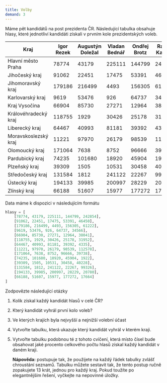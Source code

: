 ```yaml
---
title: Volby
demand: 3
---
```


Máme pět kandidátů na post prezidenta ČR. Následující tabulka obsahuje hlasy, které jednotliví kandidáti získali v prvním kole prezidentských voleb.

| Kraj                 | Igor Rezek | Augustýn Doležal | Vladan Bednář | Ondřej Brotz | Radim Kašpar |
| -------------------- | ---------- | ---------------- | ------------- | ------------ | ------------ |
| Hlavní město Praha   | 78774      | 43179            | 225111        | 144799       | 242854       |
| Jihočeský kraj       | 91062      | 22451            | 17475         | 53391        | 46450        |
| Jihomoravský kraj    | 179186     | 216499           | 4493          | 156305       | 61222        |
| Karlovarský kraj     | 9619       | 53476            | 926           | 64737        | 34566        |
| Kraj Vysočina        | 66904      | 85730            | 27271         | 12964        | 38041        |
| Královéhradecký kraj | 118755     | 1929             | 30426         | 25178        | 31952        |
| Liberecký kraj       | 64467      | 40993            | 81181         | 39392        | 4335         |
| Moravskoslezský kraj | 11221      | 97970            | 26179         | 98539        | 112578       |
| Olomoucký kraj       | 171064     | 7638             | 8752          | 96666        | 39738        |
| Pardubický kraj      | 74235      | 101680           | 18920         | 45904        | 1922         |
| Plzeňský kraj        | 39309      | 1505             | 10531         | 30458        | 40228        |
| Středočeský kraj     | 131584     | 1812             | 241122        | 22267        | 99326        |
| Ústecký kraj         | 194133     | 39985            | 200997        | 28229        | 20780        |
| Zlínský kraj         | 66188      | 51607            | 15977         | 177272       | 17664        |

Data máme k dispozici v následujícím formátu

```py
hlasy = [
    [78774, 43179, 225111, 144799, 242854],
    [91062, 22451, 17475, 53391, 46450],
    [179186, 216499, 4493, 156305, 61222],
    [9619, 53476, 926, 64737, 34566],
    [66904, 85730, 27271, 12964, 38041],
    [118755, 1929, 30426, 25178, 31952],
    [64467, 40993, 81181, 39392, 4335],
    [11221, 97970, 26179, 98539, 112578],
    [171064, 7638, 8752, 96666, 39738],
    [74235, 101680, 18920, 45904, 1922],
    [39309, 1505, 10531, 30458, 40228],
    [131584, 1812, 241122, 22267, 99326],
    [194133, 39985, 200997, 28229, 20780],
    [66188, 51607, 15977, 177272, 17664]
]
```

Zodpovězte následující otázky

1. Kolik získal každý kandidát hlasů v celé ČR?
1. Který kandidát vyhrál první kolo voleb?
1. Ve kterých krajích byla nejvyšší a nejnižší volební účast
1. Vytvořte tabulku, která ukazuje který kandidát vyhrál v kterém kraji.
1. Vytvořte tabulku podobnou té z tohoto cvičení, která místo čísel bude obsahovat jaké procento celkového počtu hlasů získal každý kandidát v daném kraji.

   **Nápověda:** postupuje tak, že použijete na každý řádek tabulky zvlášť chroustání seznamů. Tabulku můžete sestavit tak, že tento postup ručně zopakujete 13 krát, jednou pro každý kraj. Pokud toužíte po elegantnějším řešení, vyčkejte na nepovinné úložky.

